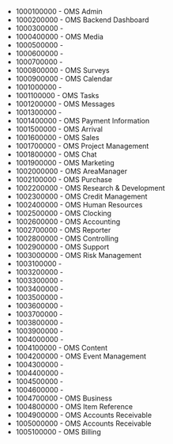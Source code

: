 * 1000100000 - OMS Admin
* 1000200000 - OMS Backend Dashboard
* 1000300000 - 
* 1000400000 - OMS Media
* 1000500000 - 
* 1000600000 - 
* 1000700000 - 
* 1000800000 - OMS Surveys
* 1000900000 - OMS Calendar
* 1001000000 - 
* 1001100000 - OMS Tasks
* 1001200000 - OMS Messages
* 1001300000 - 
* 1001400000 - OMS Payment Information
* 1001500000 - OMS Arrival
* 1001600000 - OMS Sales
* 1001700000 - OMS Project Management
* 1001800000 - OMS Chat
* 1001900000 - OMS Marketing
* 1002000000 - OMS AreaManager
* 1002100000 - OMS Purchase
* 1002200000 - OMS Research & Development
* 1002300000 - OMS Credit Management
* 1002400000 - OMS Human Resources
* 1002500000 - OMS Clocking
* 1002600000 - OMS Accounting
* 1002700000 - OMS Reporter
* 1002800000 - OMS Controlling
* 1002900000 - OMS Support
* 1003000000 - OMS Risk Management
* 1003100000 - 
* 1003200000 - 
* 1003300000 - 
* 1003400000 - 
* 1003500000 - 
* 1003600000 - 
* 1003700000 - 
* 1003800000 - 
* 1003900000 - 
* 1004000000 - 
* 1004100000 - OMS Content
* 1004200000 - OMS Event Management
* 1004300000 - 
* 1004400000 - 
* 1004500000 - 
* 1004600000 - 
* 1004700000 - OMS Business
* 1004800000 - OMS Item Reference
* 1004900000 - OMS Accounts Receivable
* 1005000000 - OMS Accounts Receivable
* 1005100000 - OMS Billing